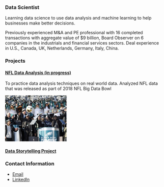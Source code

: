 ### Data Scientist

Learning data science to use data analysis and machine learning to help businesses make better decisions. 

Previously experienced M&A and PE professional with 16 completed transactions with aggregate value of $9 billion, Board Observer on 6 companies in the industrials and financial services sectors. Deal experience in U.S., Canada, UK, Netherlands, Germany, Italy, China.

### Projects

#### [NFL Data Analysis (in progress)](https://colab.research.google.com/drive/1Dy3kgulphr7KSCcx_x-_Uw687nEOjEwG) 
To practice data analysis techniques on real world data. Analyzed NFL data that was released as part of 2018 NFL Big Data Bowl

<img src="Eagles Champion.jpg" height = "150">

#### [Data Storytelling Project](project1)

### Contact Information
- [Email](mailto:donw385@gmail.com)
- [LinkedIn](https://www.linkedin.com/in/dongweiwang/)
